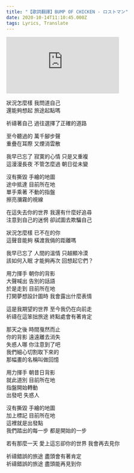 ```yaml
---
title: "【歌詞翻譯】BUMP OF CHICKEN - ロストマン"
date: 2020-10-14T11:10:45.000Z
tags: Lyrics, Translate
---
```


<iframe title="BUMP OF CHICKEN - ロストマン" src="https://www.youtube.com/embed/z-DvnM298yw" frameborder="0" allow="accelerometer; autoplay; clipboard-write; encrypted-media; gyroscope; picture-in-picture" allowfullscreen></iframe>

狀況怎麼樣 我問道自己<br>
還能夠想起 旅途起點嗎

祈禱著自己 過往選擇了正確的道路

至今聽過的 萬千腳步聲<br>
重疊在耳際 又煙消雲散

我早已忘了 寂寞的心情 只是又重複<br>
這漫漫長夜 不管怎麼過 朝日從未變

沒有撕毀 手繪的地圖<br>
途中抵達 目前所在地<br>
單手乘著 不動的指盤<br>
擦亮瀰霧的視線

在這失去你的世界 我還有什麼好追尋<br>
注意到自己的迷惘 卻試圖去欺騙自己

狀況怎麼樣 已不在的你<br>
這聲音能夠 橫渡我倆的距離嗎

我早已忘了 人間的溫情 只越顯冷漠<br>
該如何入眠 才能夠再次 回想起它們？

用力揮手 朝你的背影<br>
大聲喊出 告別的話語<br>
於是走到 目前所在地<br>
打開夢想設計圖時 我會露出什麼表情

這是我期望的世界 至今我仍在向前走<br>
祈禱在這笨拙旅途 終點處會有著肯定

那天之後 時間戛然而止<br>
你的背影 遠遠離去消失<br>
失惑人哪 你注意到了吧<br>
我們細心切割取下來的<br>
那幅畫的名稱叫做回憶

用力揮手 朝昔日背影<br>
就此道別 目前所在地<br>
指盤開始轉動<br>
出發吧 失惑人

沒有撕毀 手繪的地圖<br>
加上標記 目前所在地<br>
這裡就是出發點<br>
我們踏出的每一步 都是開始的一步

若有那麼一天 愛上這忘卻你的世界 我會再去見你

祈禱錯誤的旅途 盡頭會有著肯定<br>
祈禱錯誤的旅途 盡頭能再見到你
